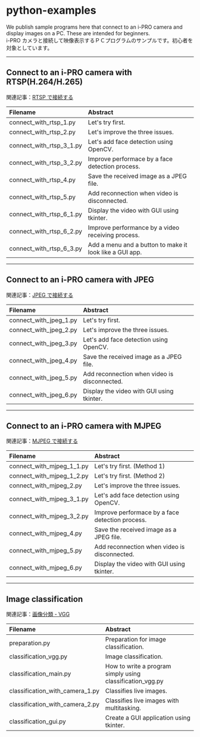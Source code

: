 # python-examples

We publish sample programs here that connect to an i-PRO camera and display images on a PC. These are intended for beginners.  
i-PRO カメラと接続して映像表示するＰＣプログラムのサンプルです。初心者を対象としています。

---

## Connect to an i-PRO camera with RTSP(H.264/H.265)

関連記事：[RTSP で接続する](https://i-pro-corp.github.io/Programing-Items/Python/connect_camera/connect_with_rtsp.html)

| Filename                  | Abstract                                                      |
|:--------------------------|:--------------------------------------------------------------|
| connect_with_rtsp_1.py    | Let's try first.                                              |
| connect_with_rtsp_2.py    | Let's improve the three issues.                               |
| connect_with_rtsp_3_1.py  | Let's add face detection using OpenCV.                        |
| connect_with_rtsp_3_2.py  | Improve performace by a face detection process.               |
| connect_with_rtsp_4.py    | Save the received image as a JPEG file.                       |
| connect_with_rtsp_5.py    | Add reconnection when video is disconnected.                  |
| connect_with_rtsp_6_1.py  | Display the video with GUI using tkinter.                     |
| connect_with_rtsp_6_2.py  | Improve performance by a video receiving process.             |
| connect_with_rtsp_6_3.py  | Add a menu and a button to make it look like a GUI app.       |

---

## Connect to an i-PRO camera with JPEG

関連記事：[JPEG で接続する](https://i-pro-corp.github.io/Programing-Items/Python/connect_camera/connect_with_jpeg.html)

| Filename                  | Abstract                                                      |
|:--------------------------|:--------------------------------------------------------------|
| connect_with_jpeg_1.py    | Let's try first.                                              |
| connect_with_jpeg_2.py    | Let's improve the three issues.                               |
| connect_with_jpeg_3.py    | Let's add face detection using OpenCV.                        |
| connect_with_jpeg_4.py    | Save the received image as a JPEG file.                       |
| connect_with_jpeg_5.py    | Add reconnection when video is disconnected.                  |
| connect_with_jpeg_6.py    | Display the video with GUI using tkinter.                     |

---

## Connect to an i-PRO camera with MJPEG

関連記事：[MJPEG で接続する](https://i-pro-corp.github.io/Programing-Items/Python/connect_camera/connect_with_mjpeg.html)

| Filename                  | Abstract                                                      |
|:--------------------------|:--------------------------------------------------------------|
| connect_with_mjpeg_1_1.py | Let's try first. (Method 1)                                   |
| connect_with_mjpeg_1_2.py | Let's try first. (Method 2)                                   |
| connect_with_mjpeg_2.py   | Let's improve the three issues.                               |
| connect_with_mjpeg_3_1.py | Let's add face detection using OpenCV.                        |
| connect_with_mjpeg_3_2.py | Improve performace by a face detection process.               |
| connect_with_mjpeg_4.py   | Save the received image as a JPEG file.                       |
| connect_with_mjpeg_5.py   | Add reconnection when video is disconnected.                  |
| connect_with_mjpeg_6.py   | Display the video with GUI using tkinter.                     |

---

## Image classification

関連記事：[画像分類 - VGG](https://i-pro-corp.github.io/Programing-Items/Python/connect_camera/image_classification_vgg.html)

| Filename                        | Abstract                                                              |
|:--------------------------------|:----------------------------------------------------------------------|
| preparation.py                  | Preparation for image classification.                                 |
| classification_vgg.py           | Image classification.                                                 |
| classification_main.py          | How to write a program simply using classification_vgg.py             |
| classification_with_camera_1.py | Classifies live images.                                               |
| classification_with_camera_2.py | Classifies live images with multitasking.                             |
| classification_gui.py           | Create a GUI application using tkinter.                               |
